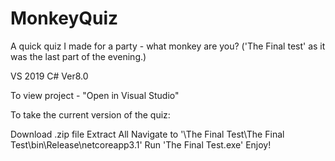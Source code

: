 # MonkeyQuiz
A quick quiz I made for a party - what monkey are you?
('The Final test' as it was the last part of the evening.)

VS 2019 C# Ver8.0

To view project - "Open in Visual Studio"

To take the current version of the quiz:

Download .zip file
Extract All
Navigate to '\The Final Test\The Final Test\bin\Release\netcoreapp3.1'
Run 'The Final Test.exe'
Enjoy!
